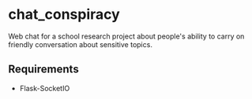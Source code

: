 # chat_conspiracy

Web chat for a school research project about people's ability to carry on friendly conversation about sensitive topics.

## Requirements

- Flask-SocketIO
